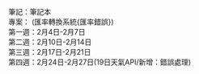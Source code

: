 筆記：筆記本  
專案： (匯率轉換系統{匯率錯誤})  
第一週：2月4日-2月7日  
第二週：2月10日-2月14日  
第三週：2月17日-2月21日  
第四週：2月24日-2月27日(19日天氣API/新增：錯誤處理)  
